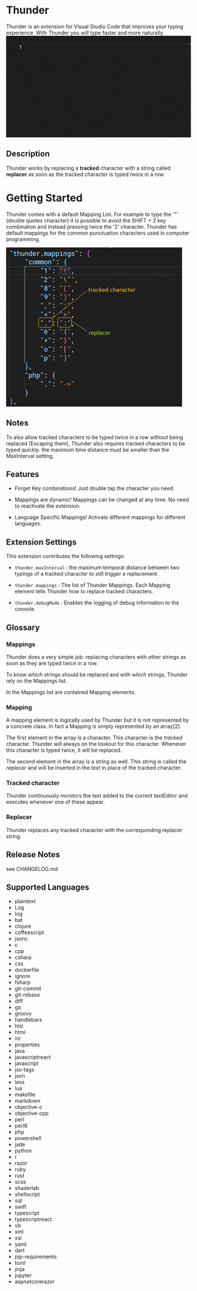# Thunder


Thunder is an extension for Visual Studio Code that improves your typing experience. With Thunder you will type faster and more naturally.
![](https://raw.githubusercontent.com/xenoken/Thunder/master/res/example.gif)


## Description

Thunder works by replacing a **tracked** character with a string called **replacer** as soon as the tracked character is typed *twice* in a row.


# Getting Started

Thunder comes with a default Mapping List. For example to type the '"' (double quotes character) it is possible to avoid the SHIFT + 2 key combination and instead pressing twice the '2' character.
Thunder has default mappings for the common punctuation characters used in computer programming.

![](https://raw.githubusercontent.com/xenoken/Thunder/master/res/settings.png)

## Notes

To also allow tracked characters to be typed twice in a row without being replaced (Escaping them), Thunder also requires tracked characters to be typed quickly. the maximum time distance must be smaller than the MaxInterval setting.


## Features

- Forget Key combinations! Just double tap the character you need.

- Mappings are dynamic! Mappings can be changed at any time. No need to reactivate the extension.

- Language Specific Mappings! Activate different mappings for different languages.


## Extension Settings

This extension contributes the following settings:

* `thunder.maxInterval` : the maximum temporal distance between two typings of a tracked character to still trigger a replacement.

* `thunder.mappings` : The list of Thunder Mappings. Each Mapping element tells Thunder how to replace tracked characters.

* `thunder.debugMode` : Enables the logging of debug information to the console.



## Glossary

### Mappings

Thunder does a very simple job: replacing characters with other strings as soon as they are typed twice in a row.

To know *which* strings should be replaced and with *which* strings, Thunder rely on the Mappings list.

In the Mappings list are contained Mapping elements.

### Mapping

A mapping element is logically used by Thunder but it is not represented by a concrete class. In fact a Mapping is simply represented by an array[2].

The first element in the array is a character. This character is the *tracked* character. Thunder will always on the lookout for this character. Whenever this character is typed twice, it will be replaced.

The second element in the array is a string as well. This string is called the *replacer* and will be inserted in the text in place of the tracked character.

### Tracked character

Thunder continuously monitors the text added to the current textEditor and executes whenever one of these appear.

### Replacer

Thunder replaces any tracked character with the corresponding replacer string.



## Release Notes

see CHANGELOG.md


## Supported Languages

- plaintext
- Log
- log
- bat
- clojure
- coffeescript
- jsonc
- c
- cpp
- csharp
- css
- dockerfile
- ignore
- fsharp
- git-commit
- git-rebase
- diff
- go
- groovy
- handlebars
- hlsl
- html
- ini
- properties
- java
- javascriptreact
- javascript
- jsx-tags
- json
- less
- lua
- makefile
- markdown
- objective-c
- objective-cpp
- perl
- perl6
- php
- powershell
- jade
- python
- r
- razor
- ruby
- rust
- scss
- shaderlab
- shellscript
- sql
- swift
- typescript
- typescriptreact
- vb
- xml
- xsl
- yaml
- dart
- pip-requirements
- toml
- jinja
- jupyter
- aspnetcorerazor